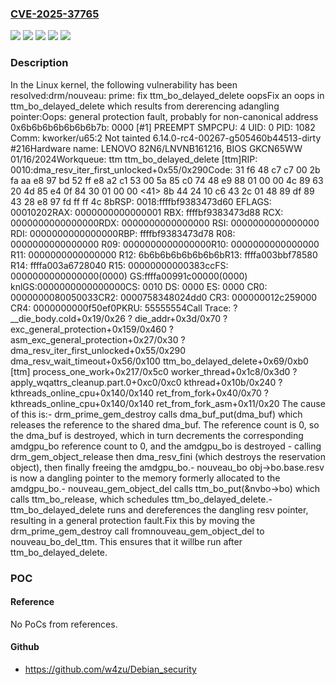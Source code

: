 ### [CVE-2025-37765](https://cve.mitre.org/cgi-bin/cvename.cgi?name=CVE-2025-37765)
![](https://img.shields.io/static/v1?label=Product&message=Linux&color=blue)
![](https://img.shields.io/static/v1?label=Version&message=&color=brightgreen)
![](https://img.shields.io/static/v1?label=Version&message=22b33e8ed0e38b8ddcf082e35580f2e67a3a0262%20&color=brightgreen)
![](https://img.shields.io/static/v1?label=Version&message=3.5%20&color=brightgreen)
![](https://img.shields.io/static/v1?label=Vulnerability&message=n%2Fa&color=blue)

### Description

In the Linux kernel, the following vulnerability has been resolved:drm/nouveau: prime: fix ttm_bo_delayed_delete oopsFix an oops in ttm_bo_delayed_delete which results from dererencing adangling pointer:Oops: general protection fault, probably for non-canonical address 0x6b6b6b6b6b6b6b7b: 0000 [#1] PREEMPT SMPCPU: 4 UID: 0 PID: 1082 Comm: kworker/u65:2 Not tainted 6.14.0-rc4-00267-g505460b44513-dirty #216Hardware name: LENOVO 82N6/LNVNB161216, BIOS GKCN65WW 01/16/2024Workqueue: ttm ttm_bo_delayed_delete [ttm]RIP: 0010:dma_resv_iter_first_unlocked+0x55/0x290Code: 31 f6 48 c7 c7 00 2b fa aa e8 97 bd 52 ff e8 a2 c1 53 00 5a 85 c0 74 48 e9 88 01 00 00 4c 89 63 20 4d 85 e4 0f 84 30 01 00 00 <41> 8b 44 24 10 c6 43 2c 01 48 89 df 89 43 28 e8 97 fd ff ff 4c 8bRSP: 0018:ffffbf9383473d60 EFLAGS: 00010202RAX: 0000000000000001 RBX: ffffbf9383473d88 RCX: 0000000000000000RDX: 0000000000000000 RSI: 0000000000000000 RDI: 0000000000000000RBP: ffffbf9383473d78 R08: 0000000000000000 R09: 0000000000000000R10: 0000000000000000 R11: 0000000000000000 R12: 6b6b6b6b6b6b6b6bR13: ffffa003bbf78580 R14: ffffa003a6728040 R15: 00000000000383ccFS:  0000000000000000(0000) GS:ffffa00991c00000(0000) knlGS:0000000000000000CS:  0010 DS: 0000 ES: 0000 CR0: 0000000080050033CR2: 0000758348024dd0 CR3: 000000012c259000 CR4: 0000000000f50ef0PKRU: 55555554Call Trace: <TASK> ? __die_body.cold+0x19/0x26 ? die_addr+0x3d/0x70 ? exc_general_protection+0x159/0x460 ? asm_exc_general_protection+0x27/0x30 ? dma_resv_iter_first_unlocked+0x55/0x290 dma_resv_wait_timeout+0x56/0x100 ttm_bo_delayed_delete+0x69/0xb0 [ttm] process_one_work+0x217/0x5c0 worker_thread+0x1c8/0x3d0 ? apply_wqattrs_cleanup.part.0+0xc0/0xc0 kthread+0x10b/0x240 ? kthreads_online_cpu+0x140/0x140 ret_from_fork+0x40/0x70 ? kthreads_online_cpu+0x140/0x140 ret_from_fork_asm+0x11/0x20 </TASK>The cause of this is:- drm_prime_gem_destroy calls dma_buf_put(dma_buf) which releases the  reference to the shared dma_buf. The reference count is 0, so the  dma_buf is destroyed, which in turn decrements the corresponding  amdgpu_bo reference count to 0, and the amdgpu_bo is destroyed -  calling drm_gem_object_release then dma_resv_fini (which destroys the  reservation object), then finally freeing the amdgpu_bo.- nouveau_bo obj->bo.base.resv is now a dangling pointer to the memory  formerly allocated to the amdgpu_bo.- nouveau_gem_object_del calls ttm_bo_put(&nvbo->bo) which calls  ttm_bo_release, which schedules ttm_bo_delayed_delete.- ttm_bo_delayed_delete runs and dereferences the dangling resv pointer,  resulting in a general protection fault.Fix this by moving the drm_prime_gem_destroy call fromnouveau_gem_object_del to nouveau_bo_del_ttm. This ensures that it willbe run after ttm_bo_delayed_delete.

### POC

#### Reference
No PoCs from references.

#### Github
- https://github.com/w4zu/Debian_security

